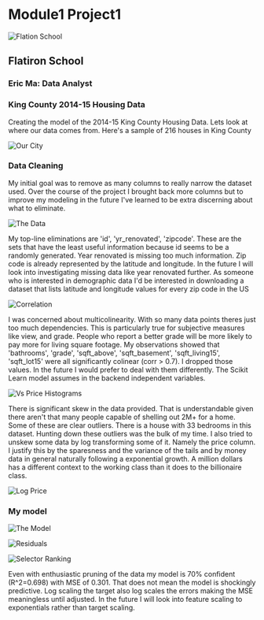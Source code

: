 # Module1 Project1

![Flation School](FlatironSchool.png)
## Flatiron School
### Eric Ma: Data Analyst

### King County 2014-15 Housing Data

Creating the model of the 2014-15 King County Housing Data. Lets look at where
our data comes from. Here's a sample of 216 houses in King County

![Our City](OurCity.jpg)

### Data Cleaning
My initial goal was to remove as many columns to really narrow the dataset used.
Over the course of the project I brought back more columns but to improve my
modeling in the future I've learned to be extra discerning about what to
eliminate.

![The Data](TheData.jpg)

My top-line eliminations are 'id', 'yr_renovated', 'zipcode'. These are the sets
that have the least useful information because id seems to be a randomly
generated. Year renovated is missing too much information. Zip code is already
represented by the latitude and longitude. In the future I will look into
investigating missing data like year renovated further. As someone who is
interested in demographic data I'd be interested in downloading a dataset that
lists latitude and longitude values for every zip code in the US

![Correlation](Correlation.jpg)

I was concerned about multicolinearity. With so many data points theres just too
much dependencies. This is particularly true for subjective measures like view,
and grade. People who report a better grade will be more likely to pay more for
living square footage. My observations showed that 'bathrooms', 'grade',
'sqft_above', 'sqft_basement', 'sqft_living15', 'sqft_lot15' were all
significantly colinear (corr > 0.7). I dropped those values. In the future I
would prefer to deal with them differently. The Scikit Learn model assumes in
the backend independent variables.

![Vs Price Histograms](VsPrice.jpg)

There is significant skew in the data provided. That is understandable given
there aren't that many people capable of shelling out 2M+ for a home. Some of
these are clear outliers. There is a house with 33 bedrooms in this dataset.
Hunting down these outliers was the bulk of my time. I also tried to unskew
some data by log transforming some of it. Namely the price column. I justify
this by the sparesness and the variance of the tails and by money data in
general naturally following a exponential growth. A million dollars has a
different context to the working class than it does to the billionaire class.

![Log Price](LogPrice.jpg)

### My model

![The Model](TheModel.jpg)

![Residuals](TheResiduals.jpg)

![Selector Ranking](SelectorRanking.jpg)

Even with enthusiastic pruning of the data my model is 70% confident (R^2=0.698)
with MSE of 0.301. That does not mean the model is shockingly predictive. Log
scaling the target also log scales the errors making the MSE meaningless until
adjusted. In the future I will look into feature scaling to exponentials rather
than target scaling.
